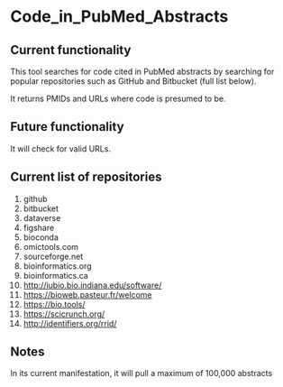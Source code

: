 # Code_in_PubMed_Abstracts

## Current functionality

This tool searches for code cited in PubMed abstracts by searching for popular repositories such as GitHub and Bitbucket (full list below).  

It returns PMIDs and URLs where code is presumed to be.  

## Future functionality

It will check for valid URLs.  

## Current list of repositories

1. github
2. bitbucket
3. dataverse
4. figshare
5. bioconda
6. omictools.com
7. sourceforge.net
8. bioinformatics.org
9. bioinformatics.ca
10. http://iubio.bio.indiana.edu/software/
11. https://bioweb.pasteur.fr/welcome
12. https://bio.tools/
13. https://scicrunch.org/
14. http://identifiers.org/rrid/

## Notes

In its current manifestation, it will pull a maximum of 100,000 abstracts
